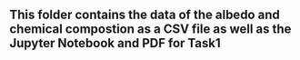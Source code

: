 ## This folder contains the data of the albedo and chemical compostion as a CSV file as well as the Jupyter Notebook and PDF for Task1
